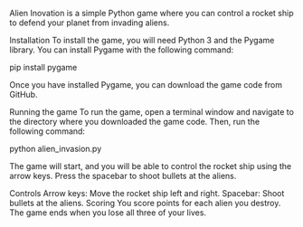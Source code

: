 Alien Inovation is a simple Python game where you can control a rocket ship to defend your planet from invading aliens.

Installation
To install the game, you will need Python 3 and the Pygame library. You can install Pygame with the following command:

pip install pygame

Once you have installed Pygame, you can download the game code from GitHub.

Running the game
To run the game, open a terminal window and navigate to the directory where you downloaded the game code. Then, run the following command:

python alien_invasion.py

The game will start, and you will be able to control the rocket ship using the arrow keys. Press the spacebar to shoot bullets at the aliens.

Controls
Arrow keys: Move the rocket ship left and right.
Spacebar: Shoot bullets at the aliens.
Scoring
You score points for each alien you destroy. The game ends when you lose all three of your lives.
